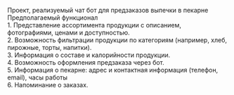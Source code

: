 Проект, реализуемый чат бот для предзаказов выпечки в пекарне <br>
Предполагаемый функционал <br>
     1. Представление ассортимента продукции с описанием, фотографиями, ценами и доступностью. <br>
     2. Возможность фильтрации продукции по категориям (например, хлеб, пирожные, торты, напитки). <br>
     3. Информация о составе и калорийности продукции. <br>
     4. Возможность оформления предзаказа через бот. <br>
     5. Информация о пекарне: адрес и контактная информация (телефон, email), часы работы <br>
     6. Напоминание о заказах. <br>
